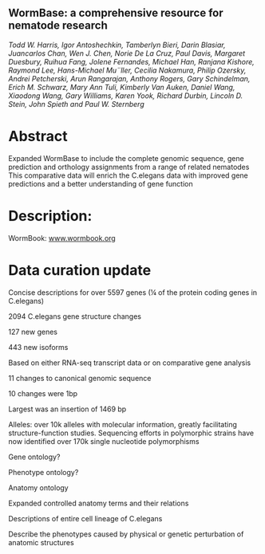 ## WormBase: a comprehensive resource for nematode research
_Todd W. Harris, Igor Antoshechkin, Tamberlyn Bieri, Darin Blasiar, Juancarlos Chan, Wen J. Chen, Norie De La Cruz, Paul Davis, Margaret Duesbury, Ruihua Fang, Jolene Fernandes, Michael Han, Ranjana Kishore, Raymond Lee, Hans-Michael Mu¨ller, Cecilia Nakamura, Philip Ozersky, Andrei Petcherski, Arun Rangarajan, Anthony Rogers, Gary Schindelman, Erich M. Schwarz, Mary Ann Tuli, Kimberly Van Auken, Daniel Wang, Xiaodong Wang, Gary Williams, Karen Yook, Richard Durbin, Lincoln D. Stein, John Spieth and Paul W. Sternberg_


# Abstract
Expanded WormBase to include the complete genomic sequence, gene prediction and orthology assignments from a range of related nematodes
This comparative data will enrich the C.elegans data with improved gene predictions and a better understanding of gene function

# Description:
WormBook: www.wormbook.org

# Data curation update
Concise descriptions for over 5597 genes (¼ of the protein coding genes in C.elegans)

2094 C.elegans gene structure changes

127 new genes
  
  443 new isoforms
    
  Based on either RNA-seq transcript data or on comparative gene analysis

11 changes to canonical genomic sequence

10 changes were 1bp

Largest was an insertion of 1469 bp

Alleles: over 10k alleles with molecular information, greatly facilitating structure-function studies. Sequencing efforts in polymorphic strains have now identified over 170k single nucleotide polymorphisms

Gene ontology?

Phenotype ontology?

Anatomy ontology

Expanded controlled anatomy terms and their relations

Descriptions of entire cell lineage of C.elegans

Describe the phenotypes caused by physical or genetic perturbation of anatomic structures
